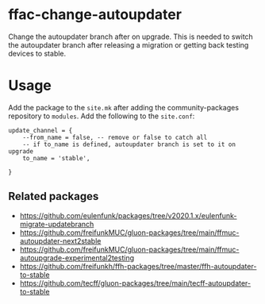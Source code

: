 <!--
SPDX-FileCopyrightText: Florian Maurer (FFAC)

SPDX-License-Identifier: BSD-2-Clause
-->

# ffac-change-autoupdater

Change the autoupdater branch after on upgrade.
This is needed to switch the autoupdater branch after releasing a migration or getting back testing devices to stable.

# Usage

Add the package to the `site.mk` after adding the community-packages repository to `modules`.
Add the following to the `site.conf`:

```
update_channel = {
    --from_name = false, -- remove or false to catch all
    -- if to_name is defined, autoupdater branch is set to it on upgrade
    to_name = 'stable',

}
```

## Related packages

* https://github.com/eulenfunk/packages/tree/v2020.1.x/eulenfunk-migrate-updatebranch
* https://github.com/freifunkMUC/gluon-packages/tree/main/ffmuc-autoupdater-next2stable
* https://github.com/freifunkMUC/gluon-packages/tree/main/ffmuc-autoupgrade-experimental2testing
* https://github.com/freifunkh/ffh-packages/tree/master/ffh-autoupdater-to-stable
* https://github.com/tecff/gluon-packages/tree/main/tecff-autoupdater-to-stable

